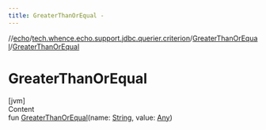 ```yaml
---
title: GreaterThanOrEqual -
---
```

//[echo](../../index.md)/[tech.whence.echo.support.jdbc.querier.criterion](../index.md)/[GreaterThanOrEqual](index.md)/[GreaterThanOrEqual](-greater-than-or-equal.md)



# GreaterThanOrEqual  
[jvm]  
Content  
fun [GreaterThanOrEqual](-greater-than-or-equal.md)(name: [String](https://kotlinlang.org/api/latest/jvm/stdlib/kotlin/-string/index.html), value: [Any](https://kotlinlang.org/api/latest/jvm/stdlib/kotlin/-any/index.html))  



